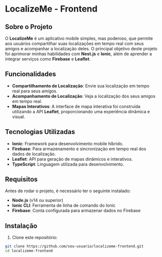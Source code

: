 # LocalizeMe - Frontend

## Sobre o Projeto

O **LocalizeMe** é um aplicativo mobile simples, mas poderoso, que permite aos usuários compartilhar suas localizações em tempo real com seus amigos e acompanhar a localização deles. O principal objetivo deste projeto foi aprimorar minhas habilidades com **Nest.js** e **Ionic**, além de aprender a integrar serviços como **Firebase** e **Leaflet**.

## Funcionalidades

- **Compartilhamento de Localização**: Envie sua localização em tempo real para seus amigos.
- **Acompanhamento de Localização**: Veja a localização dos seus amigos em tempo real.
- **Mapas Interativos**: A interface de mapa interativa foi construída utilizando a API **Leaflet**, proporcionando uma experiência dinâmica e visual.

## Tecnologias Utilizadas

- **Ionic**: Framework para desenvolvimento mobile híbrido.
- **Firebase**: Para armazenamento e sincronização em tempo real dos dados de localização.
- **Leaflet**: API para geração de mapas dinâmicos e interativos.
- **TypeScript**: Linguagem utilizada para desenvolvimento.

## Requisitos

Antes de rodar o projeto, é necessário ter o seguinte instalado:

- **Node.js** (v14 ou superior)
- **Ionic CLI**: Ferramenta de linha de comando do Ionic
- **Firebase**: Conta configurada para armazenar dados no Firebase

## Instalação

1. Clone este repositório:

```bash
git clone https://github.com/seu-usuario/localizeme-frontend.git
cd localizeme-frontend
